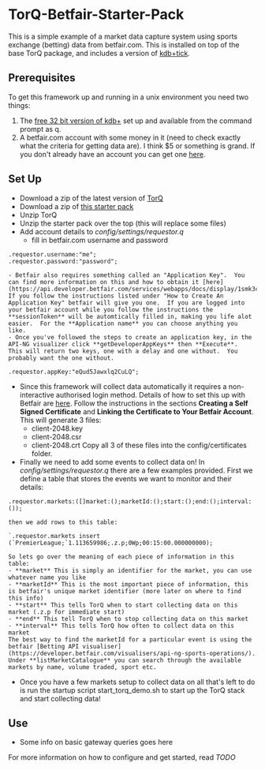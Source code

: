 # TorQ-Betfair-Starter-Pack
This is a simple example of a market data capture system using sports exchange (betting) data from betfair.com.  This is installed on top of the base TorQ package, and includes a version of [kdb+tick](http://code.kx.com/wsvn/code/kx/kdb+tick).

## Prerequisites

To get this framework up and running in a unix environment you need two things:

1. The [free 32 bit version of kdb+](http://kx.com/software-download.php) set up and available from the command prompt as q.
2. A betfair.com account with some money in it (need to check exactly what the criteria for getting data are).  I think $5 or something is grand. If you don't already have an account you can get one [here](https://register.betfair.com/account/registration).


## Set Up

* Download a zip of the latest version of [TorQ](https://github.com/AquaQAnalytics/TorQ/archive/master.zip)
* Download a zip of [this starter pack](https://github.com/AquaQAnalytics/TorQonnect-Betfair/archive/master.zip)
* Unzip TorQ
* Unzip the starter pack over the top (this will replace some files)
* Add account details to *config/settings/requestor.q*
    - fill in betfair.com username and password
```
.requestor.username:"me";
.requestor.password:"password";
```
    - Betfair also requires something called an "Application Key".  You can find more information on this and how to obtain it [here](https://api.developer.betfair.com/services/webapps/docs/display/1smk3cen4v3lu3yomq5qye0ni/Application+Keys).  If you follow the instructions listed under "How to Create An Application Key" betfair will give you one.  If you are logged into your betfair account while you follow the instructions the **sessionToken** will be automtically filled in, making you life alot easier.  For the **Application name** you can choose anything you like.
    - Once you've followed the steps to create an application key, in the API-NG visualizer click **getDeveloperAppKeys** then **Execute**.  This will return two keys, one with a delay and one without.  You probably want the one without.
```
.requestor.appKey:"eQud5Jawxlq2CuLQ";
```
* Since this framework will collect data automatically it requires a non-interactive authorised login method.  Details of how to set this up with Betfair are [here](https://api.developer.betfair.com/services/webapps/docs/display/1smk3cen4v3lu3yomq5qye0ni/Non-Interactive+%28bot%29+login).  Follow the instructions in the sections **Creating a Self Signed Certificate** and **Linking the Certificate to Your Betfair Account**.  This will generate 3 files:
    - client-2048.key
    - client-2048.csr
    - client-2048.crt
    Copy all 3 of these files into the config/certificates folder.
* Finally we need to add some events to collect data on!  In *config/settings/requestor.q* there are a few examples provided.  First we define a table that stores the events we want to monitor and their details:
```
.requestor.markets:([]market:();marketId:();start:();end:();interval:());
```
    then we add rows to this table:
```
`.requestor.markets insert (`PremierLeague;`1.113659986;.z.p;0Wp;00:15:00.000000000);
```
    So lets go over the meaning of each piece of information in this table:
    - **market** This is simply an identifier for the market, you can use whatever name you like
    - **marketId** This is the most important piece of information, this is betfair's unique market identifier (more later on where to find this info)
    - **start** This tells TorQ when to start collecting data on this market (.z.p for immediate start)
    - **end** This tell TorQ when to stop collecting data on this market 
    - **interval** This tells TorQ how often to collect data on this market
    The best way to find the marketId for a particular event is using the betfair [Betting API visualiser](https://developer.betfair.com/visualisers/api-ng-sports-operations/).  Under **listMarketCatalogue** you can search through the available markets by name, volume traded, sport etc.
* Once you have a few markets setup to collect data on all that's left to do is run the startup script start_torq_demo.sh to start up the TorQ stack and start collecting data!

## Use

* Some info on basic gateway queries goes here 


For more information on how to configure and get started, read *TODO*
